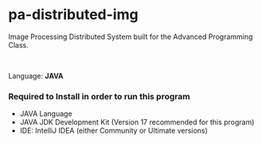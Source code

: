 # pa-distributed-img

Image Processing Distributed System built for the Advanced Programming Class.

<br>

Language: <strong>JAVA</strong>

### Required to Install in order to run this program

* JAVA Language
* JAVA JDK Development Kit (Version 17 recommended for this program)
* IDE: IntelliJ IDEA (either Community or Ultimate versions)
